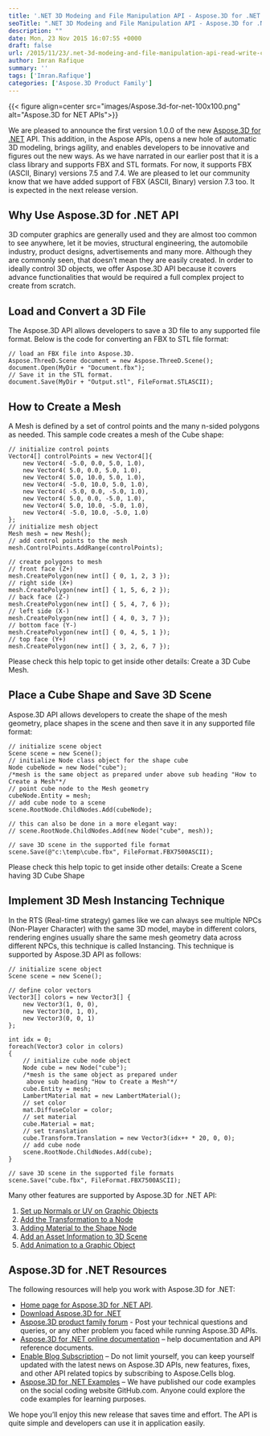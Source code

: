 ```yaml
---
title: '.NET 3D Modeing and File Manipulation API - Aspose.3D for .NET 1.0.0'
seoTitle: ".NET 3D Modeing and File Manipulation API - Aspose.3D for .NET 1.0.0"
description: ""
date: Mon, 23 Nov 2015 16:07:55 +0000
draft: false
url: /2015/11/23/.net-3d-modeing-and-file-manipulation-api-read-write-convert-3d-files/
author: Imran Rafique
summary: ''
tags: ['Imran.Rafique']
categories: ['Aspose.3D Product Family']
---
```




{{< figure align=center src="images/Aspose.3d-for-net-100x100.png" alt="Aspose.3D for NET APIs">}}


We are pleased to announce the first version 1.0.0 of the new [Aspose.3D for .NET][1] API. This addition, in the Aspose APIs, opens a new hole of automatic 3D modeling, brings agility, and enables developers to be innovative and figures out the new ways. As we have narrated in our earlier post that it is a class library and supports FBX and STL formats. For now, it supports FBX (ASCII, Binary) versions 7.5 and 7.4. We are pleased to let our community know that we have added support of FBX (ASCII, Binary) version 7.3 too. It is expected in the next release version.

## Why Use Aspose.3D for .NET API

3D computer graphics are generally used and they are almost too common to see anywhere, let it be movies, structural engineering, the automobile industry, product designs, advertisements and many more. Although they are commonly seen, that doesn’t mean they are easily created. In order to ideally control 3D objects, we offer Aspose.3D API because it covers advance functionalities that would be required a full complex project to create from scratch.

## Load and Convert a 3D File

The Aspose.3D API allows developers to save a 3D file to any supported file format. Below is the code for converting an FBX to STL file format:

```
// load an FBX file into Aspose.3D.
Aspose.ThreeD.Scene document = new Aspose.ThreeD.Scene();
document.Open(MyDir + "Document.fbx");
// Save it in the STL format.
document.Save(MyDir + "Output.stl", FileFormat.STLASCII);
```

## How to Create a Mesh

A Mesh is defined by a set of control points and the many n-sided polygons as needed. This sample code creates a mesh of the Cube shape:

```
// initialize control points
Vector4[] controlPoints = new Vector4[]{
    new Vector4( -5.0, 0.0, 5.0, 1.0),
    new Vector4( 5.0, 0.0, 5.0, 1.0),
    new Vector4( 5.0, 10.0, 5.0, 1.0),
    new Vector4( -5.0, 10.0, 5.0, 1.0),
    new Vector4( -5.0, 0.0, -5.0, 1.0),
    new Vector4( 5.0, 0.0, -5.0, 1.0),
    new Vector4( 5.0, 10.0, -5.0, 1.0),
    new Vector4( -5.0, 10.0, -5.0, 1.0)
};
// initialize mesh object
Mesh mesh = new Mesh();
// add control points to the mesh
mesh.ControlPoints.AddRange(controlPoints);

// create polygons to mesh
// front face (Z+)
mesh.CreatePolygon(new int[] { 0, 1, 2, 3 });
// right side (X+)
mesh.CreatePolygon(new int[] { 1, 5, 6, 2 });
// back face (Z-)
mesh.CreatePolygon(new int[] { 5, 4, 7, 6 });
// left side (X-)
mesh.CreatePolygon(new int[] { 4, 0, 3, 7 });
// bottom face (Y-)
mesh.CreatePolygon(new int[] { 0, 4, 5, 1 });
// top face (Y+)
mesh.CreatePolygon(new int[] { 3, 2, 6, 7 });
```

Please check this help topic to get inside other details: Create a 3D Cube Mesh.

## Place a Cube Shape and Save 3D Scene

Aspose.3D API allows developers to create the shape of the mesh geometry, place shapes in the scene and then save it in any supported file format:

```
// initialize scene object
Scene scene = new Scene();
// initialize Node class object for the shape cube
Node cubeNode = new Node("cube");
/*mesh is the same object as prepared under above sub heading "How to Create a Mesh"*/
// point cube node to the Mesh geometry
cubeNode.Entity = mesh;
// add cube node to a scene
scene.RootNode.ChildNodes.Add(cubeNode);

// this can also be done in a more elegant way:
// scene.RootNode.ChildNodes.Add(new Node("cube", mesh));

// save 3D scene in the supported file format
scene.Save(@"c:\temp\cube.fbx", FileFormat.FBX7500ASCII);
```

Please check this help topic to get inside other details: Create a Scene having 3D Cube Shape

## Implement 3D Mesh Instancing Technique

In the RTS (Real-time strategy) games like we can always see multiple NPCs (Non-Player Character) with the same 3D model, maybe in different colors, rendering engines usually share the same mesh geometry data across different NPCs, this technique is called Instancing. This technique is supported by Aspose.3D API as follows:

```
// initialize scene object
Scene scene = new Scene();

// define color vectors
Vector3[] colors = new Vector3[] {
    new Vector3(1, 0, 0),
    new Vector3(0, 1, 0),
    new Vector3(0, 0, 1)
};

int idx = 0;
foreach(Vector3 color in colors)
{
    // initialize cube node object
    Node cube = new Node("cube");
    /*mesh is the same object as prepared under 
     above sub heading "How to Create a Mesh"*/
    cube.Entity = mesh;
    LambertMaterial mat = new LambertMaterial();
    // set color
    mat.DiffuseColor = color;
    // set material
    cube.Material = mat;
    // set translation
    cube.Transform.Translation = new Vector3(idx++ * 20, 0, 0);
    // add cube node
    scene.RootNode.ChildNodes.Add(cube);
}

// save 3D scene in the supported file formats
scene.Save("cube.fbx", FileFormat.FBX7500ASCII);
```

Many other features are supported by Aspose.3D for .NET API:

1.  [Set up Normals or UV on Graphic Objects][2]
2.  [Add the Transformation to a Node][3]
3.  [Adding Material to the Shape Node][4]
4.  [Add an Asset Information to 3D Scene][5]
5.  [Add Animation to a Graphic Object][6]

## Aspose.3D for .NET Resources

The following resources will help you work with Aspose.3D for .NET:

*   [Home page for Aspose.3D for .NET API][7].
*   [Download Aspose.3D for .NET][8]
*   [Aspose.3D product family forum][9] - Post your technical questions and queries, or any other problem you faced while running Aspose.3D APIs.
*   [Aspose.3D for .NET online documentation][10] – help documentation and API reference documents.
*   [Enable Blog Subscription][11] – Do not limit yourself, you can keep yourself updated with the latest news on Aspose.3D APIs, new features, fixes, and other API related topics by subscribing to Aspose.Cells blog.
*   [Aspose.3D for .NET Examples][12] – We have published our code examples on the social coding website GitHub.com. Anyone could explore the code examples for learning purposes.

We hope you’ll enjoy this new release that saves time and effort. The API is quite simple and developers can use it in application easily.




[1]: https://products.aspose.com/3d/net
[2]: https://docs.aspose.com/display/3dnet/Set+up+normals+or+UV+on+the+Cube+and+Add+Material+to+3D+Entities
[3]: https://docs.aspose.com/display/3dnet/Adding+Transformation+to+the+Node
[4]: https://docs.aspose.com/display/3dnet/Set+up+normals+or+UV+on+the+Cube+and+Add+Material+to+3D+Entities
[5]: http://docs.aspose.com/display/3dnet/Add+an+Asset+Information+and+Flip+Coordinate+System+in+3D+Formats#AddanAssetInformationandFlipCoordinateSystemin3DFormats-AddanAssetInformationto3DScene
[6]: https://docs.aspose.com/display/3dnet/Add+Animation+Property+and+Setup+Target+Camera+in+3D+document
[7]: https://products.aspose.com/3d/net
[8]: https://downloads.aspose.com/3d/net
[9]: http://forum.aspose.com
[10]: http://docs.aspose.com/display/3dnet/Home
[11]: https://blog.aspose.com/
[12]: https://github.com/aspose3D/Aspose_3d_NET




